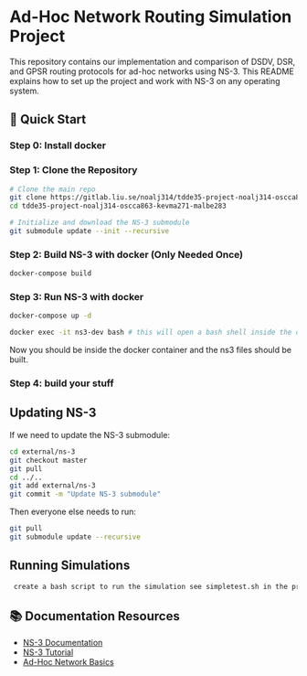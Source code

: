 # Ad-Hoc Network Routing Simulation Project

This repository contains our implementation and comparison of DSDV, DSR, and GPSR routing protocols for ad-hoc networks using NS-3. This README explains how to set up the project and work with NS-3 on any operating system.

## 🚀 Quick Start

### Step 0: Install docker 

### Step 1: Clone the Repository

```bash
# Clone the main repo
git clone https://gitlab.liu.se/noalj314/tdde35-project-noalj314-oscca863-kevma271-malbe283.git
cd tdde35-project-noalj314-oscca863-kevma271-malbe283

# Initialize and download the NS-3 submodule
git submodule update --init --recursive
```

### Step 2: Build NS-3 with docker (Only Needed Once)
```bash
docker-compose build
```

### Step 3: Run NS-3 with docker
```bash
docker-compose up -d

docker exec -it ns3-dev bash # this will open a bash shell inside the docker container 

```
Now you should be inside the docker container and the ns3 files should be built. 

### Step 4: build your stuff 


## Updating NS-3

If we need to update the NS-3 submodule:

```bash
cd external/ns-3
git checkout master
git pull
cd ../..
git add external/ns-3
git commit -m "Update NS-3 submodule"
```

Then everyone else needs to run:

```bash
git pull
git submodule update --recursive
```

## Running Simulations

```bash
 create a bash script to run the simulation see simpletest.sh in the project root 
```

## 📚 Documentation Resources

- [NS-3 Documentation](https://www.nsnam.org/documentation/)
- [NS-3 Tutorial](https://www.nsnam.org/docs/tutorial/html/)
- [Ad-Hoc Network Basics](https://www.researchgate.net/publication/221454408_Wireless_Ad-Hoc_Networks_An_Overview)

